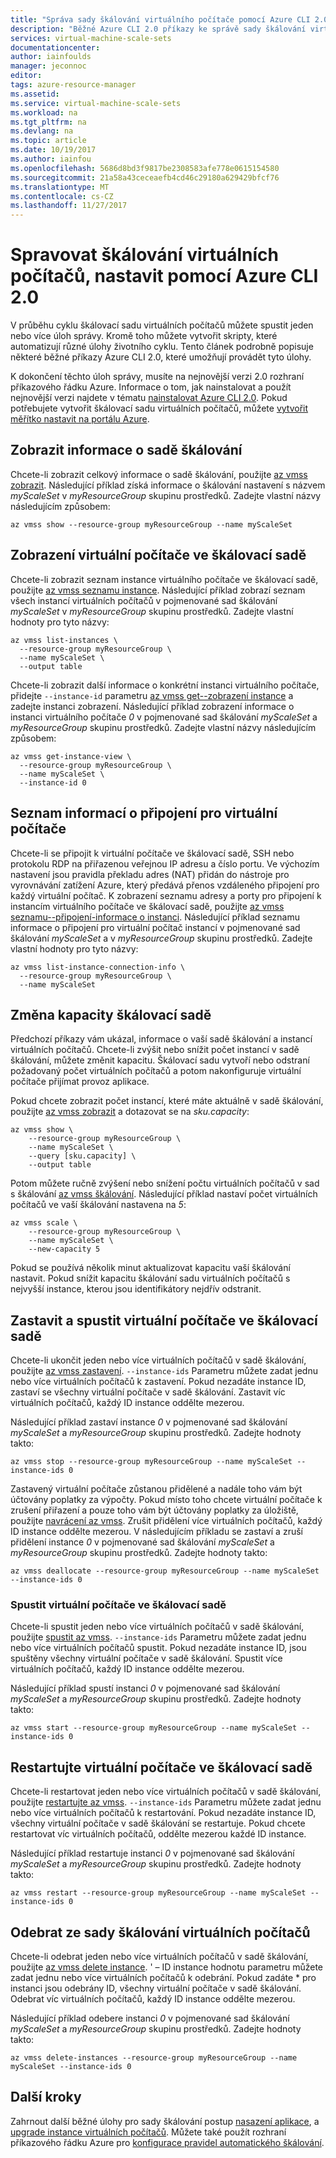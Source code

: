 ```yaml
---
title: "Správa sady škálování virtuálního počítače pomocí Azure CLI 2.0 | Microsoft Docs"
description: "Běžné Azure CLI 2.0 příkazy ke správě sady škálování virtuálního počítače, jako je například postup spuštění a zastavení instance, nebo změnit měřítko nastavená kapacita."
services: virtual-machine-scale-sets
documentationcenter: 
author: iainfoulds
manager: jeconnoc
editor: 
tags: azure-resource-manager
ms.assetid: 
ms.service: virtual-machine-scale-sets
ms.workload: na
ms.tgt_pltfrm: na
ms.devlang: na
ms.topic: article
ms.date: 10/19/2017
ms.author: iainfou
ms.openlocfilehash: 5686d8bd3f9817be2308583afe778e0615154580
ms.sourcegitcommit: 21a58a43ceceaefb4cd46c29180a629429bfcf76
ms.translationtype: MT
ms.contentlocale: cs-CZ
ms.lasthandoff: 11/27/2017
---
```

# <a name="manage-a-virtual-machine-scale-set-with-the-azure-cli-20"></a>Spravovat škálování virtuálních počítačů, nastavit pomocí Azure CLI 2.0
V průběhu cyklu škálovací sadu virtuálních počítačů můžete spustit jeden nebo více úloh správy. Kromě toho můžete vytvořit skripty, které automatizují různé úlohy životního cyklu. Tento článek podrobně popisuje některé běžné příkazy Azure CLI 2.0, které umožňují provádět tyto úlohy.

K dokončení těchto úloh správy, musíte na nejnovější verzi 2.0 rozhraní příkazového řádku Azure. Informace o tom, jak nainstalovat a použít nejnovější verzi najdete v tématu [nainstalovat Azure CLI 2.0](/cli/azure/install-azure-cli). Pokud potřebujete vytvořit škálovací sadu virtuálních počítačů, můžete [vytvořit měřítko nastavit na portálu Azure](virtual-machine-scale-sets-portal-create.md).


## <a name="view-information-about-a-scale-set"></a>Zobrazit informace o sadě škálování
Chcete-li zobrazit celkový informace o sadě škálování, použijte [az vmss zobrazit](/cli/azure/vmss#show). Následující příklad získá informace o škálování nastavení s názvem *myScaleSet* v *myResourceGroup* skupinu prostředků. Zadejte vlastní názvy následujícím způsobem:

```azurecli
az vmss show --resource-group myResourceGroup --name myScaleSet
```


## <a name="view-vms-in-a-scale-set"></a>Zobrazení virtuální počítače ve škálovací sadě
Chcete-li zobrazit seznam instance virtuálního počítače ve škálovací sadě, použijte [az vmss seznamu instance](/cli/azure/vmss#list-instances). Následující příklad zobrazí seznam všech instancí virtuálních počítačů v pojmenované sad škálování *myScaleSet* v *myResourceGroup* skupinu prostředků. Zadejte vlastní hodnoty pro tyto názvy:

```azurecli
az vmss list-instances \
  --resource-group myResourceGroup \
  --name myScaleSet \
  --output table
```

Chcete-li zobrazit další informace o konkrétní instanci virtuálního počítače, přidejte `--instance-id` parametru [az vmss get--zobrazení instance](/cli/azure/vmss#get-instance-view) a zadejte instanci zobrazení. Následující příklad zobrazení informace o instanci virtuálního počítače *0* v pojmenované sad škálování *myScaleSet* a *myResourceGroup* skupinu prostředků. Zadejte vlastní názvy následujícím způsobem:

```azurecli
az vmss get-instance-view \
  --resource-group myResourceGroup \
  --name myScaleSet \
  --instance-id 0
```


## <a name="list-connection-information-for-vms"></a>Seznam informací o připojení pro virtuální počítače
Chcete-li se připojit k virtuální počítače ve škálovací sadě, SSH nebo protokolu RDP na přiřazenou veřejnou IP adresu a číslo portu. Ve výchozím nastavení jsou pravidla překladu adres (NAT) přidán do nástroje pro vyrovnávání zatížení Azure, který předává přenos vzdáleného připojení pro každý virtuální počítač. K zobrazení seznamu adresy a porty pro připojení k instancím virtuálního počítače ve škálovací sadě, použijte [az vmss seznamu--připojení-informace o instanci](/cli/azure/vmss#list-instance-connection-info). Následující příklad seznamu informace o připojení pro virtuální počítač instancí v pojmenované sad škálování *myScaleSet* a v *myResourceGroup* skupinu prostředků. Zadejte vlastní hodnoty pro tyto názvy:

```azurecli
az vmss list-instance-connection-info \
  --resource-group myResourceGroup \
  --name myScaleSet
```


## <a name="change-the-capacity-of-a-scale-set"></a>Změna kapacity škálovací sadě
Předchozí příkazy vám ukázal, informace o vaší sadě škálování a instancí virtuálních počítačů. Chcete-li zvýšit nebo snížit počet instancí v sadě škálování, můžete změnit kapacitu. Škálovací sadu vytvoří nebo odstraní požadovaný počet virtuálních počítačů a potom nakonfiguruje virtuální počítače přijímat provoz aplikace.

Pokud chcete zobrazit počet instancí, které máte aktuálně v sadě škálování, použijte [az vmss zobrazit](/cli/azure/vmss#show) a dotazovat se na *sku.capacity*:

```azurecli
az vmss show \
    --resource-group myResourceGroup \
    --name myScaleSet \
    --query [sku.capacity] \
    --output table
```

Potom můžete ručně zvýšení nebo snížení počtu virtuálních počítačů v sad s škálování [az vmss škálování](/cli/azure/vmss#scale). Následující příklad nastaví počet virtuálních počítačů ve vaší škálování nastavena na *5*:

```azurecli
az vmss scale \
    --resource-group myResourceGroup \
    --name myScaleSet \
    --new-capacity 5
```

Pokud se používá několik minut aktualizovat kapacitu vaší škálování nastavit. Pokud snížit kapacitu škálování sadu virtuálních počítačů s nejvyšší instance, kterou jsou identifikátory nejdřív odstranit.


## <a name="stop-and-start-vms-in-a-scale-set"></a>Zastavit a spustit virtuální počítače ve škálovací sadě
Chcete-li ukončit jeden nebo více virtuálních počítačů v sadě škálování, použijte [az vmss zastavení](/cli/azure/vmss/stop). `--instance-ids` Parametru můžete zadat jednu nebo více virtuálních počítačů k zastavení. Pokud nezadáte instance ID, zastaví se všechny virtuální počítače v sadě škálování. Zastavit víc virtuálních počítačů, každý ID instance oddělte mezerou.

Následující příklad zastaví instance *0* v pojmenované sad škálování *myScaleSet* a *myResourceGroup* skupinu prostředků. Zadejte hodnoty takto:

```azurecli
az vmss stop --resource-group myResourceGroup --name myScaleSet --instance-ids 0
```

Zastavený virtuální počítače zůstanou přidělené a nadále toho vám být účtovány poplatky za výpočty. Pokud místo toho chcete virtuální počítače k zrušení přiřazení a pouze toho vám být účtovány poplatky za úložiště, použijte [navrácení az vmss](/cli/azure/vmss#deallocate). Zrušit přidělení více virtuálních počítačů, každý ID instance oddělte mezerou. V následujícím příkladu se zastaví a zruší přidělení instance *0* v pojmenované sad škálování *myScaleSet* a *myResourceGroup* skupinu prostředků. Zadejte hodnoty takto:

```azurecli
az vmss deallocate --resource-group myResourceGroup --name myScaleSet --instance-ids 0
```


### <a name="start-vms-in-a-scale-set"></a>Spustit virtuální počítače ve škálovací sadě
Chcete-li spustit jeden nebo více virtuálních počítačů v sadě škálování, použijte [spustit az vmss](/cli/azure/vmss#start). `--instance-ids` Parametru můžete zadat jednu nebo více virtuálních počítačů spustit. Pokud nezadáte instance ID, jsou spuštěny všechny virtuální počítače v sadě škálování. Spustit více virtuálních počítačů, každý ID instance oddělte mezerou.

Následující příklad spustí instanci *0* v pojmenované sad škálování *myScaleSet* a *myResourceGroup* skupinu prostředků. Zadejte hodnoty takto:

```azurecli
az vmss start --resource-group myResourceGroup --name myScaleSet --instance-ids 0
```


## <a name="restart-vms-in-a-scale-set"></a>Restartujte virtuální počítače ve škálovací sadě
Chcete-li restartovat jeden nebo více virtuálních počítačů v sadě škálování, použijte [restartujte az vmss](/cli/azure/vmss#restart). `--instance-ids` Parametru můžete zadat jednu nebo více virtuálních počítačů k restartování. Pokud nezadáte instance ID, všechny virtuální počítače v sadě škálování se restartuje. Pokud chcete restartovat víc virtuálních počítačů, oddělte mezerou každé ID instance.

Následující příklad restartuje instanci *0* v pojmenované sad škálování *myScaleSet* a *myResourceGroup* skupinu prostředků. Zadejte hodnoty takto:

```azurecli
az vmss restart --resource-group myResourceGroup --name myScaleSet --instance-ids 0
```


## <a name="remove-vms-from-a-scale-set"></a>Odebrat ze sady škálování virtuálních počítačů
Chcete-li odebrat jeden nebo více virtuálních počítačů v sadě škálování, použijte [az vmss delete instance](/cli/azure/vmss#delete-instances). ' – ID instance hodnotu parametru můžete zadat jednu nebo více virtuálních počítačů k odebrání. Pokud zadáte * pro instanci jsou odebrány ID, všechny virtuální počítače v sadě škálování. Odebrat víc virtuálních počítačů, každý ID instance oddělte mezerou.

Následující příklad odebere instanci *0* v pojmenované sad škálování *myScaleSet* a *myResourceGroup* skupinu prostředků. Zadejte hodnoty takto:

```azurecli
az vmss delete-instances --resource-group myResourceGroup --name myScaleSet --instance-ids 0
```


## <a name="next-steps"></a>Další kroky
Zahrnout další běžné úlohy pro sady škálování postup [nasazení aplikace](virtual-machine-scale-sets-deploy-app.md), a [upgrade instance virtuálních počítačů](virtual-machine-scale-sets-upgrade-scale-set.md). Můžete také použít rozhraní příkazového řádku Azure pro [konfigurace pravidel automatického škálování](virtual-machine-scale-sets-autoscale-overview.md).
